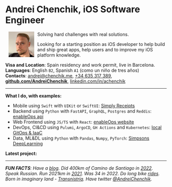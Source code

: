 # Andrei Chenchik, iOS Software Engineer
<img align="left" width=80 src="./images/andrei.jpg" style="margin: 0 10px" >

Solving hard challenges with real solutions.  

Looking for a starting position as iOS developer to help build and ship great apps, help users and to improve my iOS platform knowledge.

**Visa and Location**: Spain residency and work permit, live in Barcelona.
<br> **Languages**: English `B2`, Spanish `A1` (como un niño de tres años)
<br> **Contacts**: [andrei@chenchik.me](mailto:andrei@chenchik.me), [+34 635 317 389](tel:+34635317389), [**github.com/AndreiChenchik**](https://github.com/AndreiChenchik), [linkedin.com/in/achenchik](https://www.linkedin.com/in/achenchik)

---

**What I do, with examples:**
- Mobile using `Swift` with `UIKit` or `SwiftUI`: [Simply Receipts](https://github.com/AndreiChenchik/receipt)
- Backend using `Python` with `FastAPI`, `GraphQL`, `Postgres` and `Reddis`: [enableOps api](https://github.com/enableops/api-service)
- Web Frontend using `JS/TS` with `React`: [enableOps website](https://github.com/enableops/enableops.github.io/tree/main/src/components)
- DevOps, CI&CD using `Pulumi`, `ArgoCD`, `GH Actions` and `Kubernetes`: [local GitOps & IaaC](https://github.com/AndreiChenchik/local-cluster)
- Data, ML&DL using `Python` with `Pandas`, `Numpy`, `PyTorch`: [Simpsons DeepLearning](https://github.com/AndreiChenchik/dlschool/blob/main/14.1%20%D0%94%D0%BE%D0%BC%D0%B0%D1%88%D0%BD%D0%B5%D0%B5%20%D0%B7%D0%B0%D0%B4%D0%B0%D0%BD%D0%B8%D0%B5.%20%D0%BA%D0%BB%D0%B0%D1%81%D1%81%D0%B8%D1%84%D0%B8%D0%BA%D0%B0%D1%86%D0%B8%D1%8F%20%D0%A1%D0%B8%D0%BC%D0%BF%D1%81%D0%BE%D0%BD%D0%BE%D0%B2/simpsons_resnet50.ipynb)

**Latest project:**

---

*__FUN FACTS__: Have a [blog](https://chenchik.me). Did 400km of Camino de Santiago in [2022](https://storyteller.fit/album/384). Speak Russian. Run 2021km in [2021](https://www.strava.com/athletes/44250763). Was 34 in 2022. Do long bike [rides](https://www.strava.com/activities/4836441053). Born in imaginary land - [Transnistria](https://en.wikipedia.org/wiki/Transnistria). Have twitter [@AndreiChenchik](https://twitter.com/AndreiChenchik).*